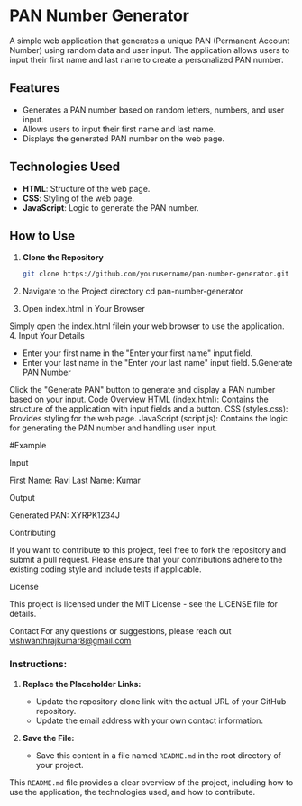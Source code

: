 
# PAN Number Generator

A simple web application that generates a unique PAN (Permanent Account Number) using random data and user input. The application allows users to input their first name and last name to create a personalized PAN number.

## Features

- Generates a PAN number based on random letters, numbers, and user input.
- Allows users to input their first name and last name.
- Displays the generated PAN number on the web page.

## Technologies Used

- **HTML**: Structure of the web page.
- **CSS**: Styling of the web page.
- **JavaScript**: Logic to generate the PAN number.

## How to Use

1. **Clone the Repository**

   ```bash
   git clone https://github.com/yourusername/pan-number-generator.git

2. Navigate to the Project directory
   cd pan-number-generator
3. Open index.html in Your Browser

Simply open the index.html filein your web browser to use the application.
4. Input Your Details

* Enter your first name in the "Enter your first name" input field.
* Enter your last name in the "Enter your last name" input field.
5.Generate PAN Number

Click the "Generate PAN" button to generate and display a PAN number based on your input.
Code Overview
HTML (index.html): Contains the structure of the application with input fields and a button.
CSS (styles.css): Provides styling for the web page.
JavaScript (script.js): Contains the logic for generating the PAN number and handling user input.


#Example

Input

First Name: Ravi
Last Name: Kumar

Output

Generated PAN: XYRPK1234J


Contributing

If you want to contribute to this project, feel free to fork the repository and submit a pull request. Please ensure that your contributions adhere to the existing coding style and include tests if applicable.

License

This project is licensed under the MIT License - see the LICENSE file for details.

Contact
For any questions or suggestions, please reach out vishwanthrajkumar8@gmail.com


### Instructions:
1. **Replace the Placeholder Links:**
   - Update the repository clone link with the actual URL of your GitHub repository.
   - Update the email address with your own contact information.

2. **Save the File:**
   - Save this content in a file named `README.md` in the root directory of your project.

This `README.md` file provides a clear overview of the project, including how to use the application, the technologies used, and how to contribute.







